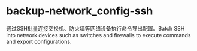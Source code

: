 # backup-network_config-ssh
通过SSH批量连接交换机、防火墙等网络设备执行命令导出配置。Batch SSH into network devices such as switches and firewalls to execute commands and export configurations.
